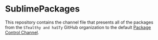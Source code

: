 SublimePackages
================

This repository contains the channel file that presents all of the packages
from the `STealthy and haSTy` GitHub organization to the default
[Package Control Channel](https://github.com/wbond/package_control_channel).
